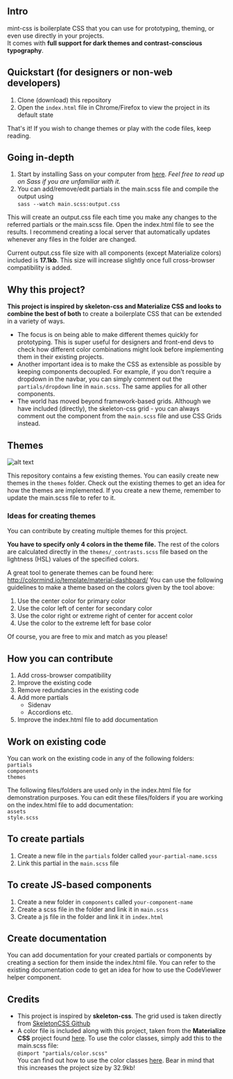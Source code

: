 ## Intro
mint-css is boilerplate CSS that you can use for prototyping, theming, or even use directly in your projects.  
It comes with **full support for dark themes and contrast-conscious typography**.

## Quickstart (for designers or non-web developers)
1. Clone (download) this repository
2. Open the ```index.html``` file in Chrome/Firefox to view the project in its default state

That's it! If you wish to change themes or play with the code files, keep reading.

## Going in-depth
1. Start by installing Sass on your computer from [here](https://github.com/sass/dart-sass/releases/tag/1.26.3). *Feel free to read up on Sass if you are unfamiliar with it.*
2. You can add/remove/edit partials in the main.scss file and compile the output using  
```sass --watch main.scss:output.css```

This will create an output.css file each time you make any changes to the referred partials or the main.scss file. Open the index.html file to see the results. I recommend creating a local server that automatically updates whenever any files in the folder are changed.

Current output.css file size with all components (except Materialize colors) included is **17.1kb**.
This size will increase slightly once full cross-browser compatibility is added.

## Why this project?
**This project is inspired by skeleton-css and Materialize CSS and looks to combine the best of both** to create a boilerplate CSS that can be extended in a variety of ways. 
* The focus is on being able to make different themes quickly for prototyping. This is super useful for designers and front-end devs to check how different color combinations might look before implementing them in their existing projects.
* Another important idea is to make the CSS as extensible as possible by keeping components decoupled. For example, if you don't require a dropdown in the navbar, you can simply comment out the ```partials/dropdown``` line in ```main.scss```. The same applies for all other components.
* The world has moved beyond framework-based grids. Although we have included (directly), the skeleton-css grid - you can always comment out the component from the ```main.scss``` file and use CSS Grids instead.

## Themes

![alt text](./themes.gif "Themes GIF")

This repository contains a few existing themes.
You can easily create new themes in the ```themes``` folder. Check out the existing themes to get an idea for how the themes are implemented. If you create a new theme, remember to update the main.scss file to refer to it.

### Ideas for creating themes
You can contribute by creating multiple themes for this project.

**You have to specify only 4 colors in the theme file.** The rest of the colors are calculated directly in the ```themes/_contrasts.scss``` file based on the lightness (HSL) values of the specified colors.

A great tool to generate themes can be found here:
http://colormind.io/template/material-dashboard/
You can use the following guidelines to make a theme based on the colors given by the tool above:
1) Use the center color for primary color
2) Use the color left of center for secondary color
3) Use the color right or extreme right of center for accent color
4) Use the color to the extreme left for base color  

Of course, you are free to mix and match as you please!

## How you can contribute
1. Add cross-browser compatibility
2. Improve the existing code
2. Remove redundancies in the existing code
3. Add more partials
    - Sidenav
    - Accordions
    etc.
4. Improve the index.html file to add documentation

## Work on existing code
You can work on the existing code in any of the following folders:  
```partials```  
```components```  
```themes```

The following files/folders are used only in the index.html file for demonstration purposes. You can edit these files/folders if you are working on the index.html file to add documentation:    
```assets```  
```style.scss```  

## To create partials
1. Create a new file in the ```partials``` folder called ```your-partial-name.scss```
2. Link this partial in the ```main.scss``` file

## To create JS-based components
1. Create a new folder in ```components``` called ```your-component-name```
2. Create a scss file in the folder and link it in ```main.scss```
3. Create a js file in the folder and link it in ```index.html``` 

## Create documentation
You can add documentation for your created partials or components by creating a section for them inside the index.html file. You can refer to the existing documentation code to get an idea for how to use the CodeViewer helper component.

## Credits
* This project is inspired by **skeleton-css**. The grid used is taken directly from [SkeletonCSS Github](https://github.com/dhg/Skeleton.)
* A color file is included along with this project, taken from the **Materialize CSS** project found [here](https://github.com/Dogfalo/materialize). To use the color classes, simply add this to the main.scss file:  
```@import "partials/color.scss"```  
You can find out how to use the color classes [here](https://materializecss.com/color.html).
Bear in mind that this increases the project size by 32.9kb!